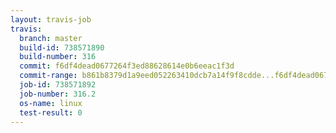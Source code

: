 ```yaml
---
layout: travis-job
travis:
  branch: master
  build-id: 738571890
  build-number: 316
  commit: f6df4dead0677264f3ed88628614e0b6eeac1f3d
  commit-range: b861b8379d1a9eed052263410dcb7a14f9f8cdde...f6df4dead0677264f3ed88628614e0b6eeac1f3d
  job-id: 738571892
  job-number: 316.2
  os-name: linux
  test-result: 0
---
```

